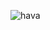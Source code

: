 ![hava](https://github.com/brtoz/hava_durumu/assets/124490379/a9dac959-d981-42af-8ea1-e527125a9a07)

